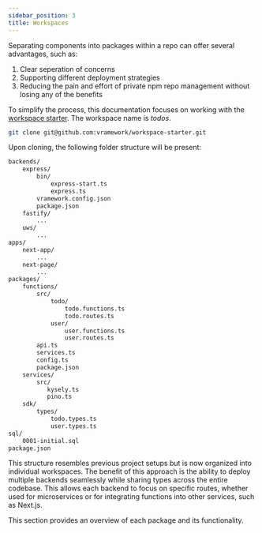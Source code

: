 ```yaml
---
sidebar_position: 3  
title: Workspaces  
---
```


Separating components into packages within a repo can offer several advantages, such as:

1. Clear seperation of concerns
2. Supporting different deployment strategies
3. Reducing the pain and effort of private npm repo management without losing any of the benefits

To simplify the process, this documentation focuses on working with the [workspace starter](https://github.com/vramework/workspace-starter). The workspace name is *todos*.

```bash
git clone git@github.com:vramework/workspace-starter.git
```

Upon cloning, the following folder structure will be present:

```bash
backends/
    express/
        bin/
            express-start.ts
            express.ts
        vramework.config.json
        package.json
    fastify/
        ...
    uws/
        ...
apps/
    next-app/
        ...
    next-page/
        ...
packages/
    functions/
        src/
            todo/
                todo.functions.ts
                todo.routes.ts
            user/
                user.functions.ts
                user.routes.ts
        api.ts
        services.ts
        config.ts
        package.json
    services/
        src/
           kysely.ts
           pino.ts
    sdk/
        types/
            todo.types.ts
            user.types.ts
sql/
    0001-initial.sql
package.json
```

This structure resembles previous project setups but is now organized into individual workspaces. The benefit of this approach is the ability to deploy multiple backends seamlessly while sharing types across the entire codebase. This allows each backend to focus on specific routes, whether used for microservices or for integrating functions into other services, such as Next.js.

This section provides an overview of each package and its functionality.
